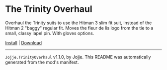 # The Trinity Overhaul

Overhaul the Trinity suits to use the Hitman 3 slim fit suit, instead of the Hitman 2 "baggy" regular fit. Moves the fleur de lis logo from the tie to a small, classy lapel pin. With gloves options.

[Install](https://hitman-resources.netlify.app/smf-install-link/https://github.com/JojjeE/h3-trinity-overhaul/releases/latest/download/mod.framework.zip) | [Download](https://github.com/JojjeE/h3-trinity-overhaul/releases/latest/download/mod.framework.zip)

---

`Jojje.TrinityOverhaul` v1.1.0, by Jojje. This README was automatically generated from the mod's manifest.
